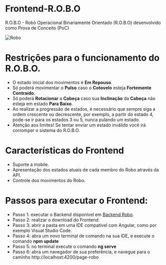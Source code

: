 # Frontend-R.O.B.O
R.O.B.O - Robô Operacional Binariamente Orientado (R.O.B.O) desenvolvido como Prova de Conceito (PoC)

![Robo](https://raw.github.com/crtiago/Frontend-R.O.B.O/master/src/assets/img/robot.png)

# Restrições para o funcionamento do R.O.B.O.
- O estado inicial dos movimentos é **Em Repouso**.
- Só poderá movimentar o **Pulso** caso o **Cotovelo** esteja **Fortemente Contraído**.
- Só poderá **Rotacionar** a **Cabeça** caso sua **Inclinação** da **Cabeça** não esteja em
estado **Para Baixo**.
- Ao realizar a progressão de estados, é necessário que sempre siga a ordem
crescente ou decrescente, por exemplo, a partir do estado 4, pode-se ir para
os estados 3 ou 5, nunca pulando um estado.
- Atenção aos limites! Se tentar enviar um estado inválido você irá corromper o
sistema do R.O.B.O.

# Características do Frontend
- Suporte a mobile.
- Apresentação dos estados atuais de cada membro do Robo através da API.
- Controle dos movimentos do Robo.

# Passos para executar o Frontend:
- Passo 1: executar o Backend disponível em [Backend Robo](https://github.com/crtiago/Backend-R.O.B.O).
- Passo 2: realizar o download do Frontend.
- Passo 3: abrir a pasta em uma IDE compatível com Angular, como por exemplo Visual Studio Code.
- Passo 4: abra um novo terminal de comando na sua IDE, e execute o comando **npm update**
- Passo 5: no terminal execute o comando **ng serve**
- Passo 6: abra um navegador de sua preferência, e navegue para o caminho http://localhost:4200/page-robo
